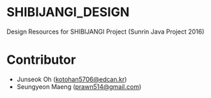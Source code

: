 # SHIBIJANGI_DESIGN
Design Resources for SHIBIJANGI Project (Sunrin Java Project 2016)

# Contributor
* Junseok Oh (kotohan5706@edcan.kr)
* Seungyeon Maeng (prawn514@gmail.com)


